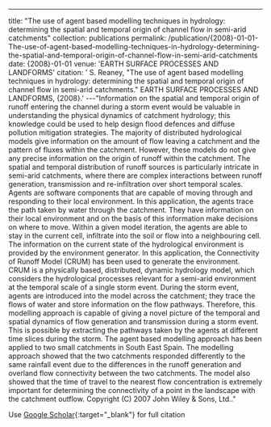 ---
title: "The use of agent based modelling techniques in hydrology: determining the spatial and temporal origin of channel flow in semi-arid catchments"
collection: publications
permalink: /publication/{2008}-01-01-The-use-of-agent-based-modelling-techniques-in-hydrology-determining-the-spatial-and-temporal-origin-of-channel-flow-in-semi-arid-catchments
date: {2008}-01-01
venue: 'EARTH SURFACE PROCESSES AND LANDFORMS'
citation: ' S. Reaney, &quot;The use of agent based modelling techniques in hydrology: determining the spatial and temporal origin of channel flow in semi-arid catchments.&quot; EARTH SURFACE PROCESSES AND LANDFORMS, {2008}.'
---"Information on the spatial and temporal origin of runoff entering the channel during a storm event would be valuable in understanding the physical dynamics of catchment hydrology; this knowledge could be used to help design flood defences and diffuse pollution mitigation strategies. The majority of distributed hydrological models give information on the amount of flow leaving a catchment and the pattern of fluxes within the catchment. However, these models do not give any precise information on the origin of runoff within the catchment. The spatial and temporal distribution of runoff sources is particularly intricate in semi-arid catchments, where there are complex interactions between runoff generation, transmission and re-infiltration over short temporal scales. Agents are software components that are capable of moving through and responding to their local environment. In this application, the agents trace the path taken by water through the catchment. They have information on their local environment and on the basis of this information make decisions on where to move. Within a given model iteration, the agents are able to stay in the current cell, infiltrate into the soil or flow into a neighbouring cell. The information on the current state of the hydrological environment is provided by the environment generator. In this application, the Connectivity of Runoff Model (CRUM) has been used to generate the environment. CRUM is a physically based, distributed, dynamic hydrology model, which considers the hydrological processes relevant for a semi-arid environment at the temporal scale of a single storm event. During the storm event, agents are introduced into the model across the catchment; they trace the flows of water and store information on the flow pathways. Therefore, this modelling approach is capable of giving a novel picture of the temporal and spatial dynamics of flow generation and transmission during a storm event. This is possible by extracting the pathways taken by the agents at different time slices during the storm. The agent based modelling approach has been applied to two small catchments in South East Spain. The modelling approach showed that the two catchments responded differently to the same rainfall event due to the differences in the runoff generation and overland flow connectivity between the two catchments. The model also showed that the time of travel to the nearest flow concentration is extremely important for determining the connectivity of a point in the landscape with the catchment outflow. Copyright (C) 2007 John Wiley &amp; Sons, Ltd.."

Use [Google Scholar](https://scholar.google.com/scholar?q=The+use+of+agent+based+modelling+techniques+in+hydrology:+determining+the+spatial+and+temporal+origin+of+channel+flow+in+semi+arid+catchments){:target="_blank"} for full citation